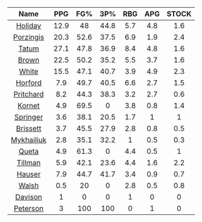 |                                     Name                                     |  PPG  |  FG%  |  3P%  |  RBG  |  APG  |  STOCK  |
|:----------------------------------------------------------------------------:|:-----:|:-----:|:-----:|:-----:|:-----:|:-------:|
|      [Holiday](https://www.espn.com/nba/player/_/id/3995/jrue-holiday)       | 12.9  |  48   | 44.8  |  5.7  |  4.8  |   1.6   |
| [Porzingis](https://www.espn.com/nba/player/_/id/3102531/kristaps-porzingis) | 20.3  | 52.6  | 37.5  |  6.9  |  1.9  |   2.4   |
|      [Tatum](https://www.espn.com/nba/player/_/id/4065648/jayson-tatum)      | 27.1  | 47.8  | 36.9  |  8.4  |  4.8  |   1.6   |
|      [Brown](https://www.espn.com/nba/player/_/id/3917376/jaylen-brown)      | 22.5  | 50.2  | 35.2  |  5.5  |  3.7  |   1.6   |
|     [White](https://www.espn.com/nba/player/_/id/3078576/derrick-white)      | 15.5  | 47.1  | 40.7  |  3.9  |  4.9  |   2.3   |
|       [Horford](https://www.espn.com/nba/player/_/id/3213/al-horford)        |  7.9  | 49.7  | 40.5  |  6.6  |  2.7  |   1.5   |
|  [Pritchard](https://www.espn.com/nba/player/_/id/4066354/payton-pritchard)  |  8.2  | 44.3  | 38.3  |  3.2  |  2.7  |   0.6   |
|      [Kornet](https://www.espn.com/nba/player/_/id/3064560/luke-kornet)      |  4.9  | 69.5  |   0   |  3.8  |  0.8  |   1.4   |
|   [Springer](https://www.espn.com/nba/player/_/id/4432164/jaden-springer)    |  3.6  | 38.1  | 20.5  |  1.7  |   1   |    1    |
|   [Brissett](https://www.espn.com/nba/player/_/id/4278031/oshae-brissett)    |  3.7  | 45.5  | 27.9  |  2.8  |  0.8  |   0.5   |
|  [Mykhailiuk](https://www.espn.com/nba/player/_/id/3133602/svi-mykhailiuk)   |  2.8  | 35.1  | 32.2  |   1   |  0.5  |   0.3   |
|     [Queta](https://www.espn.com/nba/player/_/id/4397424/neemias-queta)      |  4.9  | 61.3  |   0   |  4.4  |  0.5  |    1    |
|    [Tillman](https://www.espn.com/nba/player/_/id/4277964/xavier-tillman)    |  5.9  | 42.1  | 23.6  |  4.4  |  1.6  |   2.2   |
|      [Hauser](https://www.espn.com/nba/player/_/id/4065804/sam-hauser)       |  7.9  | 44.7  | 41.7  |  3.4  |  0.9  |   0.7   |
|      [Walsh](https://www.espn.com/nba/player/_/id/4683689/jordan-walsh)      |  0.5  |  20   |   0   |  2.8  |  0.5  |   0.8   |
|      [Davison](https://www.espn.com/nba/player/_/id/4576085/jd-davison)      |   1   |   0   |   0   |   1   |   0   |    0    |
|    [Peterson](https://www.espn.com/nba/player/_/id/4397689/drew-peterson)    |   3   |  100  |  100  |   0   |   1   |    0    |